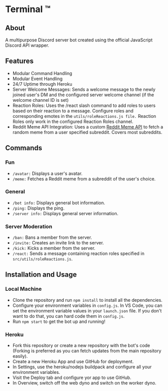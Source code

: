# Terminal ™

## About
A multipurpose Discord server bot created using the official JavaScript Discord API wrapper.

## Features
* Modular Command Handling 
* Modular Event Handling
* 24/7 Uptime through Heroku
* Server Welcome Messages: Sends a welcome message to the newly joined user's DM and the configured server welcome channel (if the welcome channel ID is set) 
* Reaction Roles: Uses the /react slash command to add roles to users based on their reaction to a message. Configure roles and corresponding emotes in the <code>utils/roleReactions.js file.</code> Reaction Roles only work in the configured Reaction Roles channel.
* Reddit Meme API Integration: Uses a custom [Reddit Meme API](https://github.com/Rafi-99/Meme-API) to fetch a random meme from a user specified subreddit. Covers most subreddits.

## Commands

### Fun
* <code>/avatar:</code> Displays a user's avatar.
* <code>/meme:</code> Fetches a Reddit meme from a subreddit of the user's choice.

### General
* <code>/bot info:</code> Displays general bot information.
* <code>/ping:</code> Displays the ping.
* <code>/server info:</code> Displays general server information.

### Server Moderation
* <code>/ban:</code> Bans a member from the server.
* <code>/invite:</code> Creates an invite link to the server.
* <code>/kick:</code> Kicks a member from the server.
* <code>/react:</code> Sends a message containing reaction roles specified in <code>src/utils/roleReactions.js</code>.

## Installation and Usage

### Local Machine
* Clone the repository and run <code>npm install</code> to install all the dependencies.
* Configure your environment variables in <code>config.js</code>. In VS Code, you can set the environment variable values in your <code>launch.json</code> file. If you don't want to do that, you can hard code them in <code>config.js</code>.
* Run <code>npm start</code> to get the bot up and running!

### Heroku 
* Fork this repository or create a new repository with the bot's code (Forking is preferred as you can fetch updates from the main repository easily).
* Create a new Heroku App and use GitHub for deployment.
* In Settings, use the heroku/nodejs buildpack and configure all your environment variables.
* Visit the Deploy tab and configure yor app to use GitHub.
* In Overview, switch off the web dyno and switch on the worker dyno.